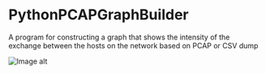 # PythonPCAPGraphBuilder
A program for constructing a graph that shows the intensity of the exchange between the hosts on the network based on PCAP or CSV dump


![Image alt](https://github.com/SeregaDeveloper/PythonPCAPGraphBuilder/blob/master/graph.png)
